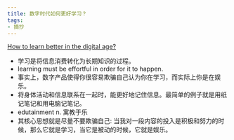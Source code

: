 ```yaml
---
title: 数字时代如何更好学习？
tags:
- 摘抄
---
```


[How to learn better in the digital age?](https://giansegato.com/essays/edutainment-is-not-learning)

- 学习是将信息消费转化为长期知识的过程。
- learning must be effortful in order for it to happen.
- 事实上，数字产品使得你很容易欺骗自己认为你在学习，而实际上你是在娱乐。
- 将身体活动和信息联系在一起时，能更好地记住信息。最简单的例子就是用纸记笔记和用电脑记笔记。
- edutainment n. 寓教于乐
- 其核心思想就是尽量不要欺骗自己: 当我对一段内容的投入是积极和努力的时候，那么它就是学习，当它是被动的时候，它就是娱乐。